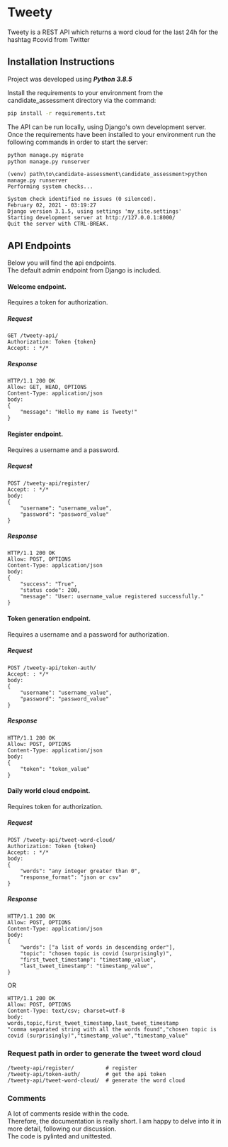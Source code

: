 # Tweety

Tweety is a REST API which returns a word cloud for the last 24h for the hashtag #covid from Twitter

## Installation Instructions

Project was developed using ***Python 3.8.5***

Install the requirements to your environment from the candidate_assessment directory via the command:

```bash
pip install -r requirements.txt
```

The API can be run locally, using Django's own development server.  
Once the requirements have been installed to your environment run the following
commands in order to start the server:
```bash
python manage.py migrate
python manage.py runserver
```

````
(venv) path\to\candidate-assessment\candidate_assessment>python manage.py runserver
Performing system checks...

System check identified no issues (0 silenced).
February 02, 2021 - 03:19:27
Django version 3.1.5, using settings 'my_site.settings'
Starting development server at http://127.0.0.1:8000/
Quit the server with CTRL-BREAK.

````
## API Endpoints

Below you will find the api endpoints.  
The default admin endpoint from Django is included.  

#### Welcome endpoint.  
Requires a token for authorization.

##### Request
````http request
GET /tweety-api/
Authorization: Token {token}
Accept: : */*
````
##### Response
````http request
HTTP/1.1 200 OK
Allow: GET, HEAD, OPTIONS
Content-Type: application/json
body: 
{
    "message": "Hello my name is Tweety!"
}
````

#### Register endpoint.  
Requires a username and a password.

##### Request
````http request
POST /tweety-api/register/
Accept: : */*
body:
{
    "username": "username_value",
    "password": "password_value"
}
````
##### Response
````http request
HTTP/1.1 200 OK
Allow: POST, OPTIONS
Content-Type: application/json
body: 
{
    "success": "True",
    "status code": 200,
    "message": "User: username_value registered successfully."
}
````

#### Token generation endpoint.  
Requires a username and a password for authorization.

##### Request
````http request
POST /tweety-api/token-auth/
Accept: : */*
body:
{
    "username": "username_value",
    "password": "password_value"
}
````
##### Response
````http request
HTTP/1.1 200 OK
Allow: POST, OPTIONS
Content-Type: application/json
body: 
{
    "token": "token_value"
}

````

#### Daily world cloud endpoint.  
Requires token for authorization.

##### Request
````http request
POST /tweety-api/tweet-word-cloud/
Authorization: Token {token}
Accept: : */*
body:
{
    "words": "any integer greater than 0",
    "response_format": "json or csv"
}
````
##### Response
````http request
HTTP/1.1 200 OK
Allow: POST, OPTIONS
Content-Type: application/json
body: 
{
    "words": ["a list of words in descending order"],
    "topic": "chosen topic is covid (surprisingly)",
    "first_tweet_timestamp": "timestamp_value",
    "last_tweet_timestamp": "timestamp_value",
}

````
OR
````http request
HTTP/1.1 200 OK
Allow: POST, OPTIONS
Content-Type: text/csv; charset=utf-8
body: 
words,topic,first_tweet_timestamp,last_tweet_timestamp
"comma separated string with all the words found","chosen topic is covid (surprisingly)","timestamp_value","timestamp_value"
````

### Request path in order to generate the tweet word cloud
```
/tweety-api/register/          # register
/tweety-api/token-auth/        # get the api token
/tweety-api/tweet-word-cloud/  # generate the word cloud
```
### Comments

A lot of comments reside within the code.  
Therefore, the documentation is really short. I am happy to delve into it in more detail, following our discussion.  
The code is pylinted and unittested.
